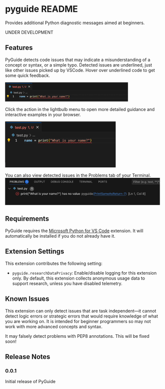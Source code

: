 # pyguide README

Provides additional Python diagnostic messages aimed at beginners.

UNDER DEVELOPMENT

## Features

PyGuide detects code issues that may indicate a misunderstanding of a concept or syntax, or a simple typo. Detected issues are underlined, just like other issues picked up by VSCode. Hover over underlined code to get some quick feedback.

![Hover over underlined code to see a brief feedback message](images/hover.gif)

Click the action in the lightbulb menu to open more detailed guidance and interactive examples in your browser.

![Click the action in the lightbulb menu to open more detailed guidance in your browser](images/lightbulb.gif)

You can also view detected issues in the Problems tab of your Terminal.
![Detected issues are listed in the problems pane in the terminal](images/problems.png)

## Requirements

PyGuide requires the [Microsoft Python for VS Code](https://marketplace.visualstudio.com/items?itemName=ms-python.python) extension. It will automatically be installed if you do not already have it.

## Extension Settings

This extension contributes the following setting:

* `pyguide.researchDataPrivacy`: Enable/disable logging for this extension only. By default, this extension collects anonymous usage data to support research, unless you have disabled telemetry.

## Known Issues

This extension can only detect issues that are task independent—it cannot detect logic errors or strategic errors that would require knowledge of what you are working on. It is intended for beginner programmers so may not work with more advanced concepts and syntax.

It may falsely detect problems with PEP8 annotations. This will be fixed soon!

## Release Notes


### 0.0.1

Initial release of PyGuide